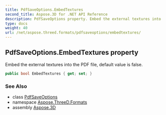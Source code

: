 ```yaml
---
title: PdfSaveOptions.EmbedTextures
second_title: Aspose.3D for .NET API Reference
description: PdfSaveOptions property. Embed the external textures into the PDF file default value is false
type: docs
weight: 40
url: /net/aspose.threed.formats/pdfsaveoptions/embedtextures/
---
```

## PdfSaveOptions.EmbedTextures property

Embed the external textures into the PDF file, default value is false.

```csharp
public bool EmbedTextures { get; set; }
```

### See Also

* class [PdfSaveOptions](../)
* namespace [Aspose.ThreeD.Formats](../../../aspose.threed.formats/)
* assembly [Aspose.3D](../../../)


